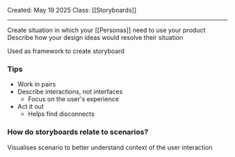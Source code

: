 Created: May 19 2025
Class: [[Storyboards]] 
- - -
Create situation in which your [[Personas]] need to use your product
Describe how your design ideas would resolve their situation

Used as framework to create storyboard

### Tips
- Work in pairs
- Describe interactions, not interfaces
	- Focus on the user's experience
- Act it out
	- Helps find disconnects

### How do storyboards relate to scenarios?
Visualises scenario to better understand context of the user interaction